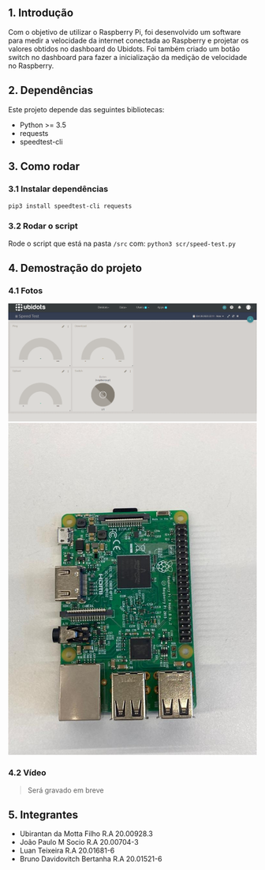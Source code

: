 
## 1. Introdução

Com o objetivo de utilizar o Raspberry Pi, foi desenvolvido um software para medir a velocidade da internet conectada ao Raspberry e projetar os valores obtidos no dashboard do Ubidots. Foi também criado um botão switch no dashboard para fazer a inicialização da medição de velocidade no Raspberry.

## 2. Dependências

Este projeto depende das seguintes bibliotecas:

- Python >= 3.5
- requests
- speedtest-cli

## 3. Como rodar

### 3.1 Instalar dependências

``` 
pip3 install speedtest-cli requests
```

### 3.2 Rodar o script

Rode o script que está na pasta ```/src```  com: ```python3 scr/speed-test.py```

## 4. Demostração do projeto

### 4.1 Fotos

![alt text](./content/painel01.png)
![alt text](./content/rasp.jpeg)

### 4.2 Vídeo

> Será gravado em breve

## 5. Integrantes

- Ubirantan da Motta Filho R.A 20.00928.3
- João Paulo M Socio R.A 20.00704-3
- Luan Teixeira R.A 20.01681-6
- Bruno Davidovitch Bertanha R.A 20.01521-6